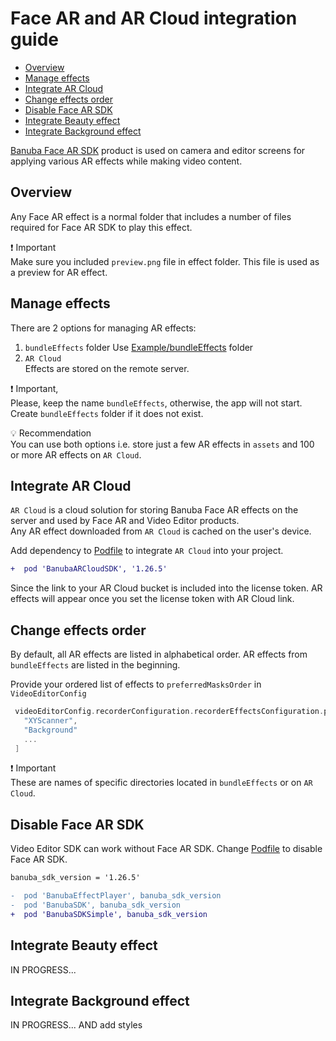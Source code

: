 # Face AR and AR Cloud integration guide

- [Overview](#Overview)
- [Manage effects](#Manage-effects)
- [Integrate AR Cloud](#Integrate-AR-Cloud)
- [Change effects order](#Change-effects-order)
- [Disable Face AR SDK](#Disable-Face-AR-SDK)
- [Integrate Beauty effect](#Integrate-Beauty-effect)
- [Integrate Background effect](#Integrate-Background-effect)

[Banuba Face AR SDK](https://www.banuba.com/facear-sdk/face-filters) product is used on camera and editor screens for applying various AR effects while making video content.

## Overview
Any Face AR effect is a normal folder that includes a number of files required for Face AR SDK to play this effect.

:exclamation: Important    
Make sure you included ```preview.png``` file in effect folder. This file is used as a preview for AR effect.

## Manage effects
There are 2 options for managing AR effects:
1. ```bundleEffects``` folder
   Use [Example/bundleEffects](../Example/Example/bundleEffects) folder
2. ```AR Cloud```  
   Effects are stored on the remote server.

:exclamation: Important,  
Please, keep the name ```bundleEffects```, otherwise, the app will not start. Create ```bundleEffects``` folder if it does not exist.

:bulb: Recommendation  
You can use both options i.e. store just a few AR effects in ```assets``` and 100 or more AR effects  on ```AR Cloud```.

## Integrate AR Cloud

```AR Cloud``` is a cloud solution for storing Banuba Face AR effects on the server and used by Face AR and Video Editor products.  
Any AR effect downloaded from ```AR Cloud``` is cached on the user's device.

Add dependency to [Podfile](../Example/Podfile#L11) to integrate ```AR Cloud``` into your project.
```diff
+  pod 'BanubaARCloudSDK', '1.26.5'
```

Since the link to your AR Cloud bucket is included into the license token. AR effects will appear once you set the license token with AR Cloud link.

## Change effects order
By default, all AR effects are listed in alphabetical order. AR effects from ```bundleEffects``` are listed in the beginning.

Provide your ordered list of effects to  ```preferredMasksOrder``` in ```VideoEditorConfig```
```swift
 videoEditorConfig.recorderConfiguration.recorderEffectsConfiguration.preferredMasksOrder = [
   "XYScanner",
   "Background"
   ...
 ]
``` 

:exclamation: Important  
These are names of specific directories located in ```bundleEffects``` or on ```AR Cloud```.

## Disable Face AR SDK
Video Editor SDK can work without Face AR SDK.
Change [Podfile](../Example/Podfile) to disable Face AR SDK.
```diff
banuba_sdk_version = '1.26.5'

-  pod 'BanubaEffectPlayer', banuba_sdk_version
-  pod 'BanubaSDK', banuba_sdk_version
+  pod 'BanubaSDKSimple', banuba_sdk_version
```

## Integrate Beauty effect
IN PROGRESS...

## Integrate Background effect
IN PROGRESS...
AND add styles
